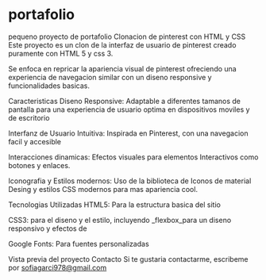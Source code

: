 # portafolio
pequeno proyecto de portafolio
Clonacion de pinterest con HTML y CSS Este proyecto es un clon de la interfaz de usuario de pinterest creado puramente con HTML 5 y css 3.

Se enfoca en repricar la apariencia visual de pinterest ofreciendo una experiencia de navegacion similar con un diseno responsive y funcionalidades basicas.

Caracteristicas
Diseno Responsive: Adaptable a diferentes tamanos de pantalla para una experiencia de usuario optima en dispositivos moviles y de escritorio

Interfanz de Usuario Intuitiva: Inspirada en Pinterest, con una navegacion facil y accesible

Interacciones dinamicas: Efectos visuales para elementos Interactivos como botones y enlaces.

Iconografia y Estilos modernos: Uso de la biblioteca de Iconos de material Desing y estilos CSS modernos para mas apariencia cool.

Tecnologias Utilizadas
HTML5: Para la estructura basica del sitio

CSS3: para el diseno y el estilo, incluyendo _flexbox_para un diseno responsivo y efectos de

Google Fonts: Para fuentes personalizadas

Vista previa del proyecto
Contacto
Si te gustaria contactarme, escribeme por sofiagarci978@gmail.com
